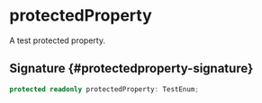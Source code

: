 # protectedProperty

A test protected property.

## Signature {#protectedproperty-signature}

```typescript
protected readonly protectedProperty: TestEnum;
```

